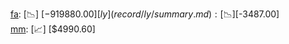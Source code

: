 [fa](record/fa/summary.md): [📉] [$-919880.00]  
[ly](record/ly/summary.md): [📉] [$-3487.00]  
[mm](record/mm/summary.md): [📈] [$4990.60]  
